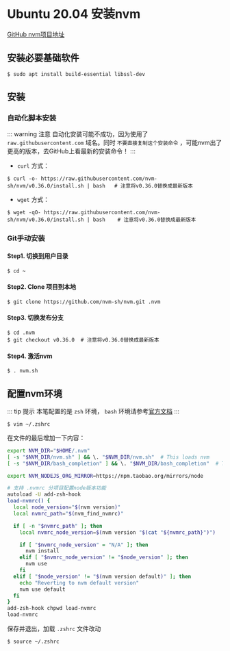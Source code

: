 # Ubuntu 20.04 安装nvm

[GitHub nvm项目地址](https://github.com/nvm-sh/nvm)

## 安装必要基础软件

``` shell
$ sudo apt install build-essential libssl-dev
```

## 安装

### 自动化脚本安装

::: warning 注意
自动化安装可能不成功，因为使用了 `raw.githubusercontent.com` 域名。同时 `不要直接复制这个安装命令` ，可能nvm出了更高的版本，去GitHub上看最新的安装命令！
:::

* `curl` 方式：

``` shell
$ curl -o- https://raw.githubusercontent.com/nvm-sh/nvm/v0.36.0/install.sh | bash   # 注意将v0.36.0替换成最新版本
```

* `wget` 方式：

``` shell
$ wget -qO- https://raw.githubusercontent.com/nvm-sh/nvm/v0.36.0/install.sh | bash    # 注意将v0.36.0替换成最新版本
```

### Git手动安装

#### Step1. 切换到用户目录

``` shell
$ cd ~
```

#### Step2. Clone 项目到本地

``` shell
$ git clone https://github.com/nvm-sh/nvm.git .nvm
```

#### Step3. 切换发布分支

``` shell
$ cd .nvm
$ git checkout v0.36.0  # 注意将v0.36.0替换成最新版本
```

#### Step4. 激活nvm

``` shell
$ . nvm.sh
```

## 配置nvm环境

::: tip 提示
本笔配置的是 `zsh` 环境， `bash` 环境请参考[官方文档](https://github.com/nvm-sh/nvm#bash)
:::

``` shell
$ vim ~/.zshrc
```

在文件的最后增加一下内容：

``` bash
export NVM_DIR="$HOME/.nvm"
[ -s "$NVM_DIR/nvm.sh" ] && \. "$NVM_DIR/nvm.sh"  # This loads nvm
[ -s "$NVM_DIR/bash_completion" ] && \. "$NVM_DIR/bash_completion"  # This loads nvm bash_completion

export NVM_NODEJS_ORG_MIRROR=https://npm.taobao.org/mirrors/node

# 支持 .nvmrc 分项目配置node版本功能
autoload -U add-zsh-hook
load-nvmrc() {
  local node_version="$(nvm version)"
  local nvmrc_path="$(nvm_find_nvmrc)"

  if [ -n "$nvmrc_path" ]; then
    local nvmrc_node_version=$(nvm version "$(cat "${nvmrc_path}")")

    if [ "$nvmrc_node_version" = "N/A" ]; then
      nvm install
    elif [ "$nvmrc_node_version" != "$node_version" ]; then
      nvm use
    fi
  elif [ "$node_version" != "$(nvm version default)" ]; then
    echo "Reverting to nvm default version"
    nvm use default
  fi
}
add-zsh-hook chpwd load-nvmrc
load-nvmrc
```

保存并退出，加载 `.zshrc` 文件改动

``` shell
$ source ~/.zshrc
```
